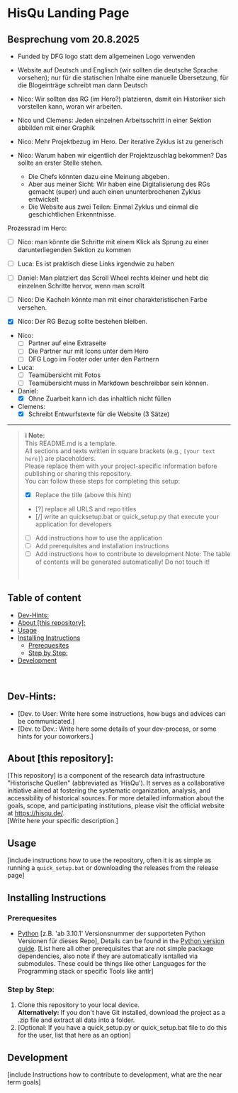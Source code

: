 # HisQu Landing Page

## Besprechung vom 20.8.2025

- Funded by DFG logo statt dem allgemeinen Logo verwenden
- Website auf Deutsch und Englisch (wir sollten die deutsche Sprache vorsehen); nur für die statischen Inhalte eine manuelle Übersetzung, für die Blogeinträge schreibt man dann Deutsch
- Nico: Wir sollten das RG (im Hero?) platzieren, damit ein Historiker sich vorstellen kann, woran wir arbeiten.
- Nico und Clemens: Jeden einzelnen Arbeitsschritt in einer Sektion abbilden mit einer Graphik
- Nico: Mehr Projektbezug im Hero. Der iterative Zyklus ist zu generisch

- Nico: Warum haben wir eigentlich der Projektzuschlag bekommen? Das sollte an erster Stelle stehen.
  - Die Chefs könnten dazu eine Meinung abgeben.
  - Aber aus meiner Sicht: Wir haben eine Digitalisierung des RGs gemacht (super) und auch einen ununterbrochenen Zyklus 
    entwickelt
  - Die Website aus zwei Teilen: Einmal Zyklus und einmal die geschichtlichen Erkenntnisse.

Prozessrad im Hero:
- [ ] Nico: man könnte die Schritte mit einem Klick als Sprung zu einer darunterliegenden Sektion zu kommen
- [ ] Luca: Es ist praktisch diese Links irgendwie zu haben

- [ ]  Daniel: Man platziert das Scroll Wheel rechts kleiner und hebt die einzelnen Schritte hervor, wenn man scrollt
- [ ] Nico: Die Kacheln könnte man mit einer charakteristischen Farbe versehen. 

- [x] Nico: Der RG Bezug sollte bestehen bleiben.

- Nico: 
  - [ ] Partner auf eine Extraseite
  - [ ] Die Partner nur mit Icons unter dem Hero
  - [ ] DFG Logo im Footer oder unter den Partnern

- Luca:
  - [ ] Teamübersicht mit Fotos
  - [ ] Teamübersicht muss in Markdown beschreibbar sein können.

- Daniel:
  - [x]  Ohne Zuarbeit kann ich das inhaltlich nicht füllen

- Clemens:
  - [x] Schreibt Entwurfstexte für die Website (3 Sätze)
----------------------------


> **:information_source: Note:**  
> This README.md is a template.  
> All sections and texts written in square brackets (e.g., `[your text here]`) are placeholders.  
> Please replace them with your project-specific information before publishing or sharing this repository.
><br/>
> You can follow these steps for completing this setup:
> - [x] Replace the title (above this hint)
> - [?] replace all URLS and repo titles 
> - [/] write an quicksetup.bat or quick_setup.py that execute your application for developers
> - [ ] Add instructions how to use the application
> - [ ] Add prerequisites and installation instructions
> - [ ] Add instructions how to contribute to development
> Note: The table of contents will be generated automatically! Do not touch it!
> <br/>
 
## Table of content

<!-- toc -->

- [Dev-Hints:](#dev-hints)
- [About [this repository]:](#about-this-repository)
- [Usage](#usage)
- [Installing Instructions](#installing-instructions)
  * [Prerequesites](#prerequesites)
  * [Step by Step:](#step-by-step)
- [Development](#development)

<!-- tocstop -->

<!-- /toc -->
<br/>

## Dev-Hints:
- [Dev. to User: Write here some instructions, how bugs and advices can be communicated.]
- [Dev. to Dev.: Write here some details of your dev-process, or some hints for your coworkers.]

## About [this repository]:
[This repository] is a component of the research data infrastructure "Historische Quellen" (abbreviated as 'HisQu'). It serves as a collaborative initiative aimed at fostering the systematic organization, analysis, and accessibility of historical sources. For more detailed information about the goals, scope, and participating institutions, please visit the official website at https://hisqu.de/.  
[Write here your specific description.]

## Usage
[include instructions how to use the repository, often it is as simple as running a `quick_setup.bat` or downloading the releases from the release page]

## Installing Instructions

### Prerequesites
- [Python](https://wiki.python.org/moin/BeginnersGuide/Download) [z.B. 'ab 3.10.1' Versionsnummer der supporteten Python Versionen für dieses Repo], Details can be found in the [Python version guide](https://devguide.python.org/versions/).
[List here all other prerequisites that are not simple package dependencies, also note if they are automatically isntalled via submodules. These could be things like other Languages for the Programming stack or specific Tools like antlr]

### Step by Step:
1. Clone this repository to your local device.  
   **Alternatively:** If you don't have Git installed, download the project as a .zip file and extract all data into a folder.
2. [Optional: If you have a quick_setup.py or quick_setup.bat file to do this for the user, list that here as an option]   

## Development
[include Instructions how to contribute to development, what are the near term goals]



